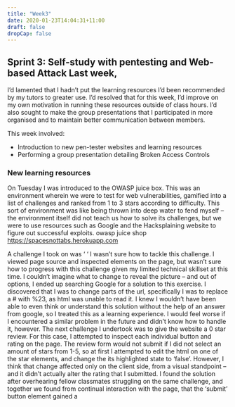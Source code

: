 ```yaml
---
title: "Week3"
date: 2020-01-23T14:04:31+11:00
draft: false
dropCap: false
---
```

## Sprint 3: Self-study with pentesting and Web-based Attack Last week, 

I’d lamented that I hadn’t put the learning resources I’d been recommended by my tutors to greater use. I’d resolved that for this week, I’d improve on my own motivation in running these resources outside of class hours.  I’d also sought to make the group presentations that I participated in more organised and to maintain better communication between members.

This week involved:
+ Introduction to new pen-tester websites and learning resources
+ Performing a group presentation detailing Broken Access Controls

### New learning resources
 On Tuesday I was introduced to the OWASP juice box. This was an environment wherein we were to test for web vulnerabilities, gamified into a list of challenges and ranked from 1 to 3 stars according to difficulty. This sort of environment was like being thrown into deep water to fend myself – the environment itself did not teach us how to solve its challenges, but we were to use resources such as Google and the Hacksplaining website to figure out successful exploits. 
owasp juice shop
https://spacesnottabs.herokuapp.com

A challenge I took on was ‘ ‘
I wasn’t sure how to tackle this challenge. I viewed page source and inspected elements on the page, but wasn’t sure how to progress with this challenge given my limited technical skillset at this time.  I couldn’t imagine what to change to reveal the picture – and out of options, I ended up searching Google for a solution to this exercise. I discovered that I was to change parts of the url, specifically I was to replace a # with %23, as html was unable to read it. I knew I wouldn’t have been able to even think or understand this solution without the help of an answer from google, so I treated this as a learning experience. I would feel worse if I encountered a similar problem in the future and didn’t know how to handle it, however. 
The next challenge I undertook was to give the website a 0 star review. For this case, I attempted to inspect each individual button and rating on the page. The review form would not submit if I did not select an amount of stars from 1-5, so at first I attempted to edit the html on one of the star elements, and change the its highlighted state to ‘false’. However, I think that change affected only on the client side, from a visual standpoint – and it didn’t actually alter the rating that I submitted. I found the solution after overhearing fellow classmates struggling on the same challenge, and together we found from continual interaction with the page, that the ‘submit’ button element gained a 


